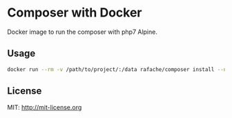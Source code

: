 # Composer with Docker

Docker image to run the composer with php7 Alpine.

## Usage

```bash
docker run --rm -v /path/to/project/:/data rafache/composer install --no-dev
```

## License

MIT: http://mit-license.org
